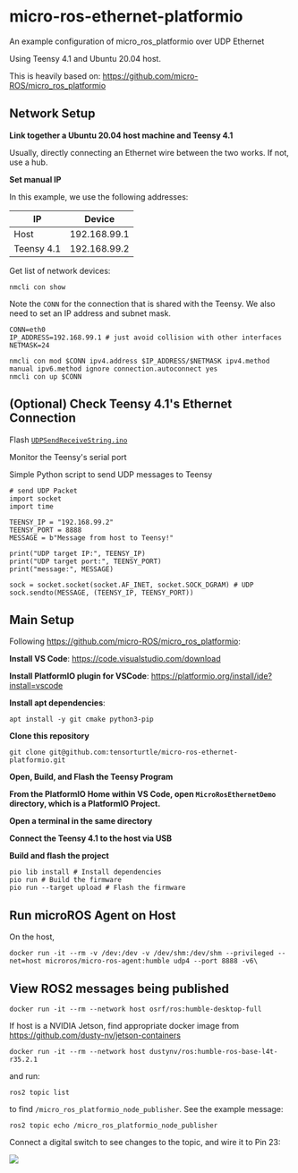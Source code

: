 # micro-ros-ethernet-platformio
An example configuration of micro_ros_platformio over UDP Ethernet

Using Teensy 4.1 and Ubuntu 20.04 host.

This is heavily based on: https://github.com/micro-ROS/micro_ros_platformio

## Network Setup

**Link together a Ubuntu 20.04 host machine and Teensy 4.1**

Usually, directly connecting an Ethernet wire between the two works. If not, use a hub.

**Set manual IP**

In this example, we use the following addresses:

IP | Device
--- | ---
Host | 192.168.99.1
Teensy 4.1 | 192.168.99.2

Get list of network devices:
```
nmcli con show
```

Note the `CONN` for the connection that is shared with the Teensy.
We also need to set an IP address and subnet mask.
```
CONN=eth0
IP_ADDRESS=192.168.99.1 # just avoid collision with other interfaces
NETMASK=24

nmcli con mod $CONN ipv4.address $IP_ADDRESS/$NETMASK ipv4.method manual ipv6.method ignore connection.autoconnect yes
nmcli con up $CONN
```


## (Optional) Check Teensy 4.1's Ethernet Connection

Flash [`UDPSendReceiveString.ino`](https://github.com/vjmuzik/NativeEthernet/blob/master/examples/UDPSendReceiveString/UDPSendReceiveString.ino)

Monitor the Teensy's serial port

Simple Python script to send UDP messages to Teensy
```python3
# send UDP Packet
import socket
import time

TEENSY_IP = "192.168.99.2"
TEENSY_PORT = 8888
MESSAGE = b"Message from host to Teensy!"

print("UDP target IP:", TEENSY_IP)
print("UDP target port:", TEENSY_PORT)
print("message:", MESSAGE)

sock = socket.socket(socket.AF_INET, socket.SOCK_DGRAM) # UDP
sock.sendto(MESSAGE, (TEENSY_IP, TEENSY_PORT))
```

## Main Setup

Following https://github.com/micro-ROS/micro_ros_platformio:

**Install VS Code**: https://code.visualstudio.com/download

**Install PlatformIO plugin for VSCode**: https://platformio.org/install/ide?install=vscode

**Install apt dependencies**:
```
apt install -y git cmake python3-pip
```

**Clone this repository**
```
git clone git@github.com:tensorturtle/micro-ros-ethernet-platformio.git
```

**Open, Build, and Flash the Teensy Program**

**From the PlatformIO Home within VS Code, open `MicroRosEthernetDemo` directory, which is a PlatformIO Project.**

**Open a terminal in the same directory**

**Connect the Teensy 4.1 to the host via USB**

**Build and flash the project**

```
pio lib install # Install dependencies
pio run # Build the firmware
pio run --target upload # Flash the firmware
```

## Run microROS Agent on Host

On the host,
```
docker run -it --rm -v /dev:/dev -v /dev/shm:/dev/shm --privileged --net=host microros/micro-ros-agent:humble udp4 --port 8888 -v6\
```

## View ROS2 messages being published
```
docker run -it --rm --network host osrf/ros:humble-desktop-full
```
If host is a NVIDIA Jetson, find appropriate docker image from https://github.com/dusty-nv/jetson-containers
```
docker run -it --rm --network host dustynv/ros:humble-ros-base-l4t-r35.2.1
```
and run:
```
ros2 topic list
``` 
to find `/micro_ros_platformio_node_publisher`. See the example message:
```
ros2 topic echo /micro_ros_platformio_node_publisher
```
Connect a digital switch to see changes to the topic, and wire it to Pin 23:

![](https://docs.arduino.cc/static/fb8449b4834dfbbf3c03223c8bc3e5b5/29114/schematic.png)
